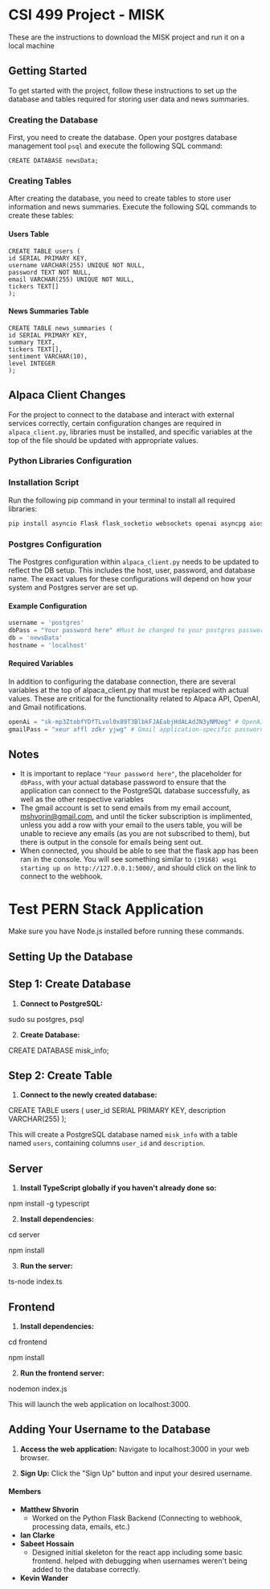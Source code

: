# CSI 499 Project - MISK

These are the instructions to download the MISK project and run it on a local machine

## Getting Started

To get started with the project, follow these instructions to set up the database and tables required for storing user data and news summaries.

### Creating the Database

First, you need to create the database. Open your postgres database management tool `psql` and execute the following SQL command:

```postgresql
CREATE DATABASE newsData;
```

### Creating Tables

After creating the database, you need to create tables to store user information and news summaries. Execute the following SQL commands to create these tables:

#### Users Table

```postgresql
CREATE TABLE users (
id SERIAL PRIMARY KEY,
username VARCHAR(255) UNIQUE NOT NULL,
password TEXT NOT NULL,
email VARCHAR(255) UNIQUE NOT NULL,
tickers TEXT[]
);
```

#### News Summaries Table

```postgresql
CREATE TABLE news_summaries (
id SERIAL PRIMARY KEY,
summary TEXT,
tickers TEXT[],
sentiment VARCHAR(10),
level INTEGER
);
```

## Alpaca Client Changes

For the project to connect to the database and interact with external services correctly, certain configuration changes are required in `alpaca_client.py`, libraries must be installed, and specific variables at the top of the file should be updated with appropriate values.

### Python Libraries Configuration

### Installation Script

Run the following pip command in your terminal to install all required libraries:

```bash
pip install asyncio Flask flask_socketio websockets openai asyncpg aiosmtplib
```

### Postgres Configuration

The Postgres configuration within `alpaca_client.py` needs to be updated to reflect the DB setup. This includes the host, user, password, and database name. The exact values for these configurations will depend on how your system and Postgres server are set up.

#### Example Configuration

```python
username = 'postgres'
dbPass = "Your password here" #Must be changed to your postgres password
db = 'newsData'
hostname = 'localhost'
```
#### Required Variables

In addition to configuring the database connection, there are several variables at the top of alpaca_client.py that must be replaced with actual values. These are critical for the functionality related to Alpaca API, OpenAI, and Gmail notifications.

```python
openAi = "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" # OpenAI API Key
gmailPass = "xeur affl zdkr yjwg" # Gmail application-specific password
```
## Notes

- It is important to replace `"Your password here"`, the placeholder for `dbPass`, with your actual database password to ensure that the application can connect to the PostgreSQL database successfully, as well as the other respective variables
- The gmail account is set to send emails from my email account, mshvorin@gmail.com, and until the ticker subscription is implimented, unless you add a row with your email to the users table, you will be unable to recieve any emails (as you are not subscribed to them), but there is output in the console for emails being sent out.
- When connected, you should be able to see that the flask app has been ran in the console. You will see something similar to `(19168) wsgi starting up on http://127.0.0.1:5000/`, and should click on the link to connect to the webhook.

# Test PERN Stack Application

Make sure you have Node.js installed before running these commands.


## Setting Up the Database

## Step 1: Create Database

1. **Connect to PostgreSQL:** 

sudo su postgres, psql


2. **Create Database:**

CREATE DATABASE misk_info;


## Step 2: Create Table

1. **Connect to the newly created database:**

CREATE TABLE users (
user_id SERIAL PRIMARY KEY,
description VARCHAR(255)
);


This will create a PostgreSQL database named `misk_info` with a table named `users`, containing columns `user_id` and `description`.


## Server

1. **Install TypeScript globally if you haven't already done so:** 

npm install -g typescript

2. **Install dependencies:** 

cd server

npm install

3. **Run the server:** 

ts-node index.ts

## Frontend

1. **Install dependencies:** 

cd frontend

npm install

2. **Run the frontend server:** 

nodemon index.js

This will launch the web application on localhost:3000.

## Adding Your Username to the Database

1. **Access the web application:** 
Navigate to localhost:3000 in your web browser.

2. **Sign Up:** 
Click the "Sign Up" button and input your desired username.



#### Members

* **Matthew Shvorin**
  * Worked on the Python Flask Backend (Connecting to webhook, processing data, emails, etc.)
* **Ian Clarke**
* **Sabeet Hossain**
  * Designed initial skeleton for the react app including some basic frontend. helped with debugging when usernames weren't being added to the database correctly.
* **Kevin Wander**
